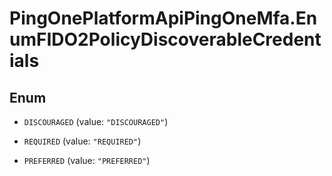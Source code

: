 # PingOnePlatformApiPingOneMfa.EnumFIDO2PolicyDiscoverableCredentials

## Enum


* `DISCOURAGED` (value: `"DISCOURAGED"`)

* `REQUIRED` (value: `"REQUIRED"`)

* `PREFERRED` (value: `"PREFERRED"`)


